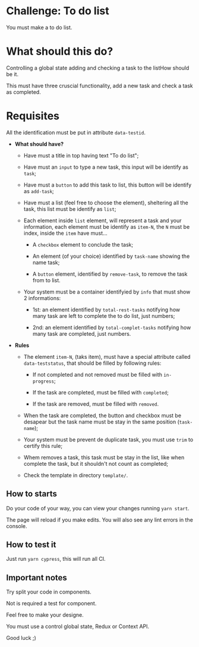 # Challenge: To do list 

You must make a to do list.

# What should this do?

Controlling a global state adding and checking a task to the listHow should be it.

This must have three cruscial functionality, add a new task and check a task as completed.

# Requisites

All the identification must be put in attribute `data-testid`.

* **What should have?**

  * Have must a title in top having text "To do list";

  * Have must an `input` to type a new task, this input will be identify as `task`;

  * Have must a `button` to add this task to list, this button will be identify as `add-task`;

  * Have must a list (feel free to choose the element), sheltering all the task, this list must be identify as `list`;

  * Each element inside `list` element, will represent a task and your information, each element must be identify as `item-N`, the `N` must be index, inside the `item` have must...

    * A `checkbox` element to conclude the task;
    
    * An element (of your choice) identified by `task-name` showing the name task;
    
    * A `button` element, identified by `remove-task`, to remove the task from to list.

  * Your system must be a container identifyied by `info` that must show 2 informations:

    * 1st: an element identified by `total-rest-tasks` notifying how many task are left to complete the to do list, just numbers;

    * 2nd: an element identified by `total-complet-tasks` notifying how many task are completed, just numbers.

* **Rules**

  * The element `item-N`, (taks item), must have a special attribute called `data-teststatus`, that should be filled by following rules:

    * If not completed and not removed must be filled with `in-progress`;

    * If the task are completed, must be filled with `completed`;

    * If the task are removed, must be filled with `removed`.

  * When the task are completed, the button and checkbox must be desapear but the task name must be stay in the same position (`task-name`);

  * Your system must be prevent de duplicate task, you must use `trim` to certify this rule;

  * Whem removes a task, this task must be stay in the list, like when complete the task, but it shouldn't not count as completed;

  * Check the template in directory `template/`.

## How to starts

Do your code of your way, you can view your changes running `yarn start`.

The page will reload if you make edits. You will also see any lint errors in the console.

## How to test it

Just run `yarn cypress`, this will run all CI.

## Important notes

Try split your code in components.

Not is required a test for component.

Feel free to make your designe.

You must use a control global state, Redux or Context API.

Good luck ;)
